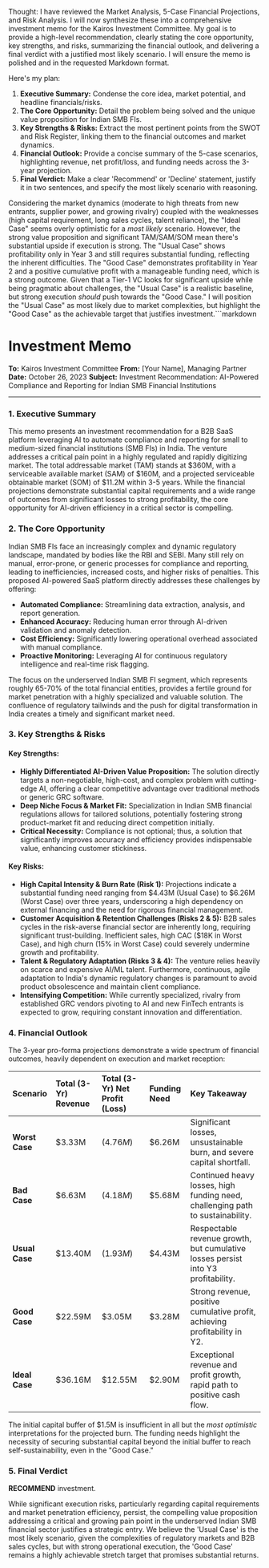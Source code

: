 Thought: I have reviewed the Market Analysis, 5-Case Financial Projections, and Risk Analysis. I will now synthesize these into a comprehensive investment memo for the Kairos Investment Committee. My goal is to provide a high-level recommendation, clearly stating the core opportunity, key strengths, and risks, summarizing the financial outlook, and delivering a final verdict with a justified most likely scenario. I will ensure the memo is polished and in the requested Markdown format.

Here's my plan:
1.  **Executive Summary:** Condense the core idea, market potential, and headline financials/risks.
2.  **The Core Opportunity:** Detail the problem being solved and the unique value proposition for Indian SMB FIs.
3.  **Key Strengths & Risks:** Extract the most pertinent points from the SWOT and Risk Register, linking them to the financial outcomes and market dynamics.
4.  **Financial Outlook:** Provide a concise summary of the 5-case scenarios, highlighting revenue, net profit/loss, and funding needs across the 3-year projection.
5.  **Final Verdict:** Make a clear 'Recommend' or 'Decline' statement, justify it in two sentences, and specify the most likely scenario with reasoning.

Considering the market dynamics (moderate to high threats from new entrants, supplier power, and growing rivalry) coupled with the weaknesses (high capital requirement, long sales cycles, talent reliance), the "Ideal Case" seems overly optimistic for a *most likely* scenario. However, the strong value proposition and significant TAM/SAM/SOM mean there's substantial upside if execution is strong. The "Usual Case" shows profitability only in Year 3 and still requires substantial funding, reflecting the inherent difficulties. The "Good Case" demonstrates profitability in Year 2 and a positive cumulative profit with a manageable funding need, which is a strong outcome. Given that a Tier-1 VC looks for significant upside while being pragmatic about challenges, the "Usual Case" is a realistic baseline, but strong execution *should* push towards the "Good Case." I will position the "Usual Case" as most likely due to market complexities, but highlight the "Good Case" as the achievable target that justifies investment.```markdown
# Investment Memo

**To:** Kairos Investment Committee
**From:** [Your Name], Managing Partner
**Date:** October 26, 2023
**Subject:** Investment Recommendation: AI-Powered Compliance and Reporting for Indian SMB Financial Institutions

---

### 1. Executive Summary

This memo presents an investment recommendation for a B2B SaaS platform leveraging AI to automate compliance and reporting for small to medium-sized financial institutions (SMB FIs) in India. The venture addresses a critical pain point in a highly regulated and rapidly digitizing market. The total addressable market (TAM) stands at $360M, with a serviceable available market (SAM) of $160M, and a projected serviceable obtainable market (SOM) of $11.2M within 3-5 years. While the financial projections demonstrate substantial capital requirements and a wide range of outcomes from significant losses to strong profitability, the core opportunity for AI-driven efficiency in a critical sector is compelling.

### 2. The Core Opportunity

Indian SMB FIs face an increasingly complex and dynamic regulatory landscape, mandated by bodies like the RBI and SEBI. Many still rely on manual, error-prone, or generic processes for compliance and reporting, leading to inefficiencies, increased costs, and higher risks of penalties. This proposed AI-powered SaaS platform directly addresses these challenges by offering:
*   **Automated Compliance:** Streamlining data extraction, analysis, and report generation.
*   **Enhanced Accuracy:** Reducing human error through AI-driven validation and anomaly detection.
*   **Cost Efficiency:** Significantly lowering operational overhead associated with manual compliance.
*   **Proactive Monitoring:** Leveraging AI for continuous regulatory intelligence and real-time risk flagging.

The focus on the underserved Indian SMB FI segment, which represents roughly 65-70% of the total financial entities, provides a fertile ground for market penetration with a highly specialized and valuable solution. The confluence of regulatory tailwinds and the push for digital transformation in India creates a timely and significant market need.

### 3. Key Strengths & Risks

#### Key Strengths:
*   **Highly Differentiated AI-Driven Value Proposition:** The solution directly targets a non-negotiable, high-cost, and complex problem with cutting-edge AI, offering a clear competitive advantage over traditional methods or generic GRC software.
*   **Deep Niche Focus & Market Fit:** Specialization in Indian SMB financial regulations allows for tailored solutions, potentially fostering strong product-market fit and reducing direct competition initially.
*   **Critical Necessity:** Compliance is not optional; thus, a solution that significantly improves accuracy and efficiency provides indispensable value, enhancing customer stickiness.

#### Key Risks:
*   **High Capital Intensity & Burn Rate (Risk 1):** Projections indicate a substantial funding need ranging from $4.43M (Usual Case) to $6.26M (Worst Case) over three years, underscoring a high dependency on external financing and the need for rigorous financial management.
*   **Customer Acquisition & Retention Challenges (Risks 2 & 5):** B2B sales cycles in the risk-averse financial sector are inherently long, requiring significant trust-building. Inefficient sales, high CAC ($18K in Worst Case), and high churn (15% in Worst Case) could severely undermine growth and profitability.
*   **Talent & Regulatory Adaptation (Risks 3 & 4):** The venture relies heavily on scarce and expensive AI/ML talent. Furthermore, continuous, agile adaptation to India's dynamic regulatory changes is paramount to avoid product obsolescence and maintain client compliance.
*   **Intensifying Competition:** While currently specialized, rivalry from established GRC vendors pivoting to AI and new FinTech entrants is expected to grow, requiring constant innovation and differentiation.

### 4. Financial Outlook

The 3-year pro-forma projections demonstrate a wide spectrum of financial outcomes, heavily dependent on execution and market reception:

| Scenario        | Total (3-Yr) Revenue | Total (3-Yr) Net Profit (Loss) | Funding Need      | Key Takeaway                                                                     |
| :-------------- | :------------------- | :----------------------------- | :---------------- | :------------------------------------------------------------------------------- |
| **Worst Case**  | $3.33M              | $(4.76M)$                      | $6.26M           | Significant losses, unsustainable burn, and severe capital shortfall.           |
| **Bad Case**    | $6.63M              | $(4.18M)$                      | $5.68M           | Continued heavy losses, high funding need, challenging path to sustainability. |
| **Usual Case**  | $13.40M             | $(1.93M)$                      | $4.43M           | Respectable revenue growth, but cumulative losses persist into Y3 profitability. |
| **Good Case**   | $22.59M             | $3.05M                        | $3.28M           | Strong revenue, positive cumulative profit, achieving profitability in Y2.       |
| **Ideal Case**  | $36.16M             | $12.55M                       | $2.90M           | Exceptional revenue and profit growth, rapid path to positive cash flow.        |

The initial capital buffer of $1.5M is insufficient in all but the *most optimistic* interpretations for the projected burn. The funding needs highlight the necessity of securing substantial capital beyond the initial buffer to reach self-sustainability, even in the "Good Case."

### 5. Final Verdict

**RECOMMEND** investment.

While significant execution risks, particularly regarding capital requirements and market penetration efficiency, persist, the compelling value proposition addressing a critical and growing pain point in the underserved Indian SMB financial sector justifies a strategic entry. We believe the 'Usual Case' is the most likely scenario, given the complexities of regulatory markets and B2B sales cycles, but with strong operational execution, the 'Good Case' remains a highly achievable stretch target that promises substantial returns.
```